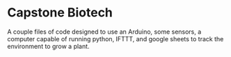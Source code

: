 # Capstone Biotech
A couple files of code designed to use an Arduino, some sensors, a computer capable of running python, IFTTT, and google sheets to track the environment to grow a plant.
